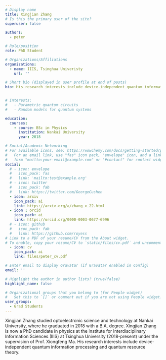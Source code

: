 ```yaml
---
# Display name
title: Xingjian Zhang
# Is this the primary user of the site?
superuser: false

authors:
  - peter

# Role/position
role: PhD Student

# Organizations/Affiliations
organizations:
  - name: IIIS, Tsinghua Univeristy
    url: ''

# Short bio (displayed in user profile at end of posts)
bio: His research interests include device-independent quantum information processing and quantum resource theory.


# interests:
#   - Parametric quantum circuits
#   - Random models for quantum systems

education:
  courses:
    - course: BSc in Physics
      institution: Nankai University
      year: 2018

# Social/Academic Networking
# For available icons, see: https://wowchemy.com/docs/getting-started/page-builder/#icons
#   For an email link, use "fas" icon pack, "envelope" icon, and a link in the
#   form "mailto:your-email@example.com" or "#contact" for contact widget.
social:
  # - icon: envelope
  #   icon_pack: fas
  #   link: 'mailto:test@example.org'
  # - icon: twitter
  #   icon_pack: fab
  #   link: https://twitter.com/GeorgeCushen
  - icon: arxiv
    icon_pack: ai
    link: https://arxiv.org/a/zhang_x_22.html
  - icon : orcid
    icon_pack: ai
    link: https://orcid.org/0000-0003-0677-6996
  # - icon: github
  #   icon_pack: fab
  #   link: https://github.com/royess
# Link to a PDF of your resume/CV from the About widget.
# To enable, copy your resume/CV to `static/files/cv.pdf` and uncomment the lines below.
  - icon: cv
    icon_pack: ai
    link: files/peter_cv.pdf

# Enter email to display Gravatar (if Gravatar enabled in Config)
email: ''

# Highlight the author in author lists? (true/false)
highlight_name: false

# Organizational groups that you belong to (for People widget)
#   Set this to `[]` or comment out if you are not using People widget.
user_groups:
  - Grad Students
---
```


Xingjian Zhang studied optoelectronic science and technology at Nankai University, where he graduated in 2018 with a B.A. degree. Xingjian Zhang is now a PhD candidate in physics at the Institute for Interdisciplinary Information Sciences (IIIS) at Tsinghua University (2018-present) under the supervision of Prof. Xiongfeng Ma. His research interests include device-independent quantum information processing and quantum resource theory.
